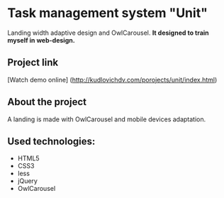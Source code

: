 # Task management system "Unit"
Landing width adaptive design and OwlCarousel. **It designed to train myself in web-design.**

## Project link
[Watch demo online] (http://kudlovichdv.com/porojects/unit/index.html)

## About the project
A landing is made with OwlCarousel and mobile devices adaptation.

## Used technologies:
* HTML5
* CSS3
* less
* jQuery
* OwlCarousel
